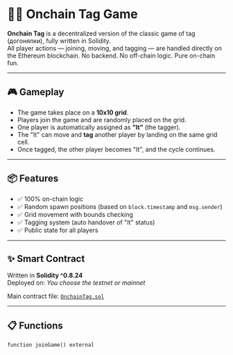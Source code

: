 # 🏃‍♂️ Onchain Tag Game    
    
**Onchain Tag** is a decentralized version of the classic game of tag (догонялки), fully written in Solidity.    
All player actions — joining, moving, and tagging — are handled directly on the Ethereum blockchain. No backend. No off-chain logic. Pure on-chain fun.   
    
---   

## 🎮 Gameplay
  
- The game takes place on a **10x10 grid**.  
- Players join the game and are randomly placed on the grid.   
- One player is automatically assigned as **"It"** (the tagger). 
- The "It" can move and **tag** another player by landing on the same grid cell.
- Once tagged, the other player becomes "It", and the cycle continues. 

---

## 📦 Features

- ✅ 100% on-chain logic 
- ✅ Random spawn positions (based on `block.timestamp` and `msg.sender`)
- ✅ Grid movement with bounds checking
- ✅ Tagging system (auto handover of "It" status)
- ✅ Public state for all players

---

## ✨ Smart Contract

Written in **Solidity ^0.8.24**  
Deployed on: _You choose the testnet or mainnet_

Main contract file: [`OnchainTag.sol`](./OnchainTag.sol)

---

## 📋 Functions

```solidity
function joinGame() external
